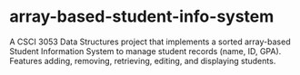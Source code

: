 # array-based-student-info-system
A CSCI 3053 Data Structures project that implements a sorted array-based Student Information System to manage student records (name, ID, GPA). Features adding, removing, retrieving, editing, and displaying students.
